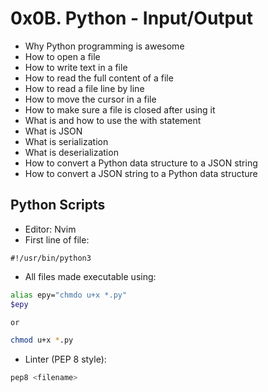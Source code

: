 # 0x0B. Python - Input/Output
- Why Python programming is awesome
- How to open a file
- How to write text in a file
- How to read the full content of a file
- How to read a file line by line
- How to move the cursor in a file
- How to make sure a file is closed after using it
- What is and how to use the with statement
- What is JSON
- What is serialization
- What is deserialization
- How to convert a Python data structure to a JSON string
- How to convert a JSON string to a Python data structure


## Python Scripts
- Editor: Nvim
- First line of file:
```python3
#!/usr/bin/python3
```
- All files made executable using:
```bash
alias epy="chmdo u+x *.py"
$epy

or

chmod u+x *.py
```

- Linter (PEP 8 style):
```bash
pep8 <filename>
```
